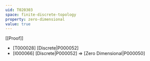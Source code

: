 ```yaml
---
uid: T020303
space: finite-discrete-topology
property: zero-dimensional
value: true
---
```

[[Proof]]

* [T000028] [Discrete|P000052]
* [I000066] [Discrete|P000052] => [Zero Dimensional|P000050]

